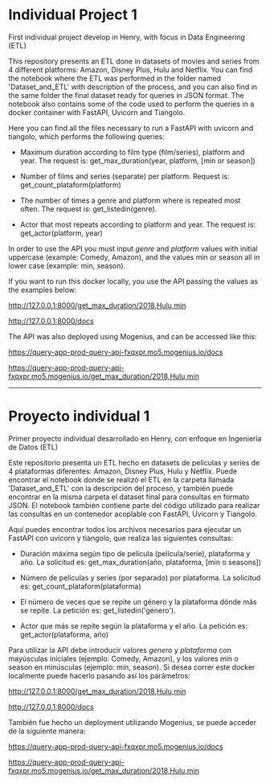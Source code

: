 # Individual Project 1
First individual project develop in Henry, with focus in Data Engineering (ETL)

This repository presents an ETL done in datasets of movies and series from 4 different platforms: Amazon, Disney Plus, Hulu and Netflix. You can find the notebook where the ETL was performed in the folder named 'Dataset_and_ETL' with description of the process, and you can also find in the same folder the final dataset ready for queries in JSON format. The notebook also contains some of the code used to perform the queries in a docker container with FastAPI, Uvicorn and Tiangolo.

Here you can find all the files necessary to run a FastAPI with uvicorn and tiangolo, which performs the following queries:

+ Maximum duration according to film type (film/series), platform and year. The request is: get_max_duration(year, platform, [min or season])

+ Number of films and series (separate) per platform. Request is: get_count_plataform(platform)

+ The number of times a genre and platform where is repeated most often. The request is: get_listedin(genre).

+ Actor that most repeats according to platform and year. The request is: get_actor(platform, year)

In order to use the API you must input _genre_ and _platform_ values with initial uppercase (example: Comedy, Amazon), and the values min or season all in lower case (example: min, season).

If you want to run this docker locally, you use the API passing the values as the examples below:

http://127.0.0.1:8000/get_max_duration/2018,Hulu,min

http://127.0.0.1:8000/docs

The API was also deployed using Mogenius, and can be accessed like this:

https://query-app-prod-query-api-fxqxpr.mo5.mogenius.io/docs

https://query-app-prod-query-api-fxqxpr.mo5.mogenius.io/get_max_duration/2018,Hulu,min

________________________

# Proyecto individual 1
Primer proyecto individual desarrollado en Henry, con enfoque en Ingeniería de Datos (ETL)

Este repositorio presenta un ETL hecho en datasets de películas y series de 4 plataformas diferentes: Amazon, Disney Plus, Hulu y Netflix. Puede encontrar el notebook donde se realizó el ETL en la carpeta llamada 'Dataset_and_ETL' con la descripción del proceso, y también puede encontrar en la misma carpeta el dataset final para consultas en formato JSON. El notebook también contiene parte del código utilizado para realizar las consultas en un contenedor acoplable con FastAPI, Uvicorn y Tiangolo.

Aquí puedes encontrar todos los archivos necesarios para ejecutar un FastAPI con uvicorn y tiangolo, que realiza las siguientes consultas:

+ Duración máxima según tipo de película (película/serie), plataforma y año. La solicitud es: get_max_duration(año, plataforma, [min o seasons])

+ Número de películas y series (por separado) por plataforma. La solicitud es: get_count_plataform(plataforma)  
  
+ El número de veces que se repite un género y la plataforma dónde más se repite. La petición es: get_listedin('género').

+ Actor que más se repite según la plataforma y el año. La petición es: get_actor(plataforma, año)


Para utilizar la API debe introducir valores _genero_ y _plataforma_ con mayúsculas iniciales (ejemplo: Comedy, Amazon), y los valores min o season en minúsculas (ejemplo: min, season). Si desea correr este docker localmente puede hacerlo pasando así los parámetros:

http://127.0.0.1:8000/get_max_duration/2018,Hulu,min

http://127.0.0.1:8000/docs

También fue hecho un deployment utilizando Mogenius, se puede acceder de la siguiente manera:

https://query-app-prod-query-api-fxqxpr.mo5.mogenius.io/docs

https://query-app-prod-query-api-fxqxpr.mo5.mogenius.io/get_max_duration/2018,Hulu,min


